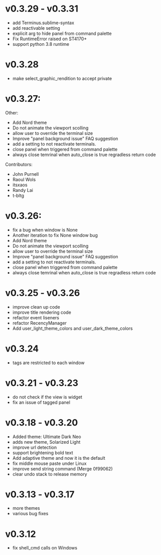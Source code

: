 # v0.3.29 - v0.3.31

   - add Terminus.sublime-syntax
   - add reactivable setting
   - explicit arg to hide panel from command palette
   - Fix RuntimeError raised on ST4170+
   - support python 3.8 runtime


# v0.3.28
   - make select_graphic_rendition to accept private

# v0.3.27:

  Other:
   - Add Nord theme
   - Do not animate the viewport scolling
   - allow user to override the terminal size
   - Improve "panel background issue" FAQ suggestion
   - add a setting to not reactivate terminals.
   - close panel when triggered from command palette
   - always close temrinal when auto_close is true regradless return code

  Contributors:
   - John Purnell
   - Raoul Wols
   - itsxaos
   - Randy Lai
   - t-bltg


# v0.3.26:

- fix a bug when window is None
- Another iteration to fix None window bug
- Add Nord theme
- Do not animate the viewport scolling
- allow user to override the terminal size
- Improve "panel background issue" FAQ suggestion
- add a setting to not reactivate terminals.
- close panel when triggered from command palette
- always close temrinal when auto_close is true regradless return code

# v0.3.25 - v0.3.26
- improve clean up code
- improve title rendering code
- refactor event liseners
- refactor RecencyManager
- Add user_light_theme_colors and user_dark_theme_colors

# v0.3.24

- tags are restricted to each window

# v0.3.21 - v0.3.23

 - do not check if the view is widget
 - fix an issue of tagged panel


# v0.3.18 - v0.3.20

- Added theme: Ultimate Dark Neo
- adds new theme, Solarized Light
- improve url detection
- support brightening bold text
- Add adaptive theme and now it is the default
- fix middle mouse paste under Linux
- improve send string command (Merge 0f99062)
- clear undo stack to release memory


# v0.3.13 - v0.3.17

- more themes
- various bug fixes

# v0.3.12

- fix shell_cmd calls on Windows
